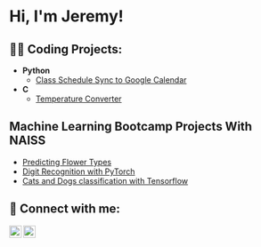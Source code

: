 <h1>Hi, I'm Jeremy! </h1>

<h2>👨‍💻 Coding Projects:</h2>

- <b>Python</b>
  - [Class Schedule Sync to Google Calendar](https://github.com/JeroCodess/ClassScheduler)
- <b>C</b>
  - [Temperature Converter](https://github.com/JeroCodess/temperatureConverter)

<h2> Machine Learning Bootcamp Projects With NAISS </h2>

  - [Predicting Flower Types](https://github.com/JeroCodess/NAISS-Machine-Learning-Bootcamp---Project-1)
  - [Digit Recognition with PyTorch](https://github.com/JeroCodess/NAISS-Machine-Learning-Bootcamp---Project-2)
  - [Cats and Dogs classification with Tensorflow](https://github.com/JeroCodess/NAISS-Machine-Learning-Bootcamp---Project-3)
    
<h2> 🤳 Connect with me:</h2>

<!-- [<img align="left" alt="JoshMadakor | YouTube" width="22px" src="https://cdn.jsdelivr.net/npm/simple-icons@v3/icons/youtube.svg" />][youtube]
[<img align="left" alt="JoshMadakor | Twitter" width="22px" src="https://cdn.jsdelivr.net/npm/simple-icons@v3/icons/twitter.svg" />][twitter] -->
[<img align="left" alt="JoshMadakor | LinkedIn" width="22px" src="https://cdn.jsdelivr.net/npm/simple-icons@v3/icons/linkedin.svg" />][linkedin]
[<img align="left" alt="JoshMadakor | Instagram" width="22px" src="https://cdn.jsdelivr.net/npm/simple-icons@v3/icons/instagram.svg" />][instagram]

<!-- [twitter]: https://twitter.com/joshmadakor
[youtube]: https://www.youtube.com/c/joshmadakor -->
[instagram]: https://www.instagram.com/jeremy.ravey/
[linkedin]: https://linkedin.com/in/jeremy-ravey

<!--
**joshmadakor1/joshmadakor1** is a ✨ _special_ ✨ repository because its `README.md` (this file) appears on your GitHub profile.

Here are some ideas to get you started:

- 🔭 I’m currently working on ...
- 🌱 I’m currently learning ...
- 👯 I’m looking to collaborate on ...
- 🤔 I’m looking for help with ...
- 💬 Ask me about ...
- 📫 How to reach me: ...
- 😄 Pronouns: ...
- ⚡ Fun fact: ...
-->
